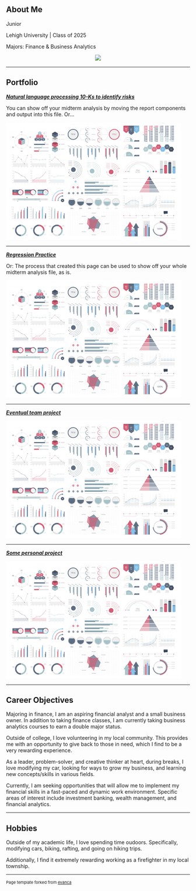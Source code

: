 ## About Me

Junior

Lehigh University | Class of 2025

Majors: Finance & Business Analytics

<!-- Upload your own photo and change the path -->

<p style="text-align:center;">
  <img class="img-circle" src="https://github.com/donbowen/donbowen.github.io/raw/master/images/profile.png" width="50%">
</p>

---

## Portfolio

<!-- You can link to other websites, PDFs in this repo, and other pages in this repo -->

_**[Natural language processing 10-Ks to identify risks](midterm_summary)**_

You can show off your midterm analysis by moving the report components and output into this file. Or...

<img src="images/dummy_thumbnail.jpg?raw=true"/>

---

_**[Regression Practice](Regression_practice)**_

Or: The process that created this page can be used to show off your whole midterm analysis file, as is.

<img src="images/dummy_thumbnail.jpg?raw=true"/>

---

_**[Eventual team project](https://donbowen.github.io/teamproject/)**_

<img src="images/dummy_thumbnail.jpg?raw=true"/>

---

_**[Some personal project](/pdf/sample_presentation.pdf)**_

<img src="images/dummy_thumbnail.jpg?raw=true"/>

---

## Career Objectives

Majoring in finance, I am an aspiring financial analyst and a small business owner. In addition to taking finance classes, I am currently taking business analytics courses to earn a double major status.

Outside of college, I love volunteering in my local community. This provides me with an opportunity to give back to those in need, which I find to be a very rewarding experience.

As a leader, problem-solver, and creative thinker at heart, during breaks, I love modifying my car, looking for ways to grow my business, and learning new concepts/skills in various fields.

Currently, I am seeking opportunities that will allow me to implement my financial skills in a fast-paced and dynamic work environment. Specific areas of interest include investment banking, wealth management, and financial analytics.

---

## Hobbies

Outside of my academic life, I love spending time oudoors. Specifically, modifying cars, biking, rafting, and going on hiking trips.

Additionally, I find it extremely rewarding working as a firefighter in my local township.

---
<p style="font-size:11px">Page template forked from <a href="https://github.com/evanca/quick-portfolio">evanca</a></p>
<!-- Remove above link if you don't want to attibute -->
